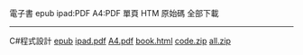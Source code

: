 電子書         epub           ipad:PDF      A4:PDF     單頁 HTM     原始碼      全部下載
------------   ----------     -----------   --------   -----------  ----------  -------------
C#程式設計     [epub]         [ipad.pdf]    [A4.pdf]   [book.html]  [code.zip]  [all.zip]

[epub]: ../book/A4.epub
[ipad.pdf]: ../book/ipad.pdf
[A4.pdf]: ../book/A4.pdf
[code.zip]: ../code.zip
[book.html]: ../book/book.html
[all.zip]: https://github.com/ccckmit/csharpbook/archive/gh-pages.zip

